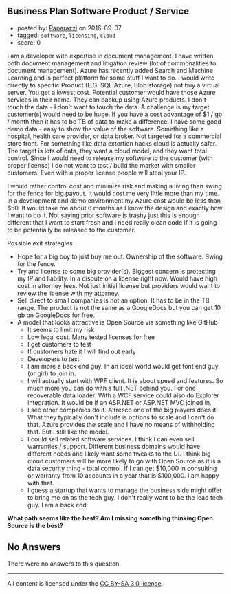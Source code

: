 ## Business Plan Software Product / Service

- posted by: [Paparazzi](https://stackexchange.com/users/300272/paparazzi) on 2016-09-07
- tagged: `software`, `licensing`, `cloud`
- score: 0

<p>I am a developer with expertise in document management. I have written both document management and litigation review (lot of commonalities to document management).  Azure has recently added Search and Machine Learning and is perfect platform for some stuff I want to do. I would write directly to specific Product (E.G. SQL Azure, Blob storage) not buy a virtual server. You get a lowest cost. Potential customer would have those Azure services in their name. They can backup using Azure products. I don't touch the data - I don't want to touch the data. A challenge is my target customer(s) would need to be huge. If you have a cost advantage of $1 / gb / month then it has to be TB of data to make a difference. I have some good demo data - easy to show the value of the software. Something like a hospital, health care provider, or data broker. Not targeted for a commercial store front. For something like data extortion hacks cloud is actually safer. The target is lots of data,  they want a cloud model, and they want total control.  Since I would need to release my software to the customer (with proper license) I do not want to test / build the market with smaller customers. Even with a proper license people will steal your IP.</p>

<p>I would rather control cost and minimize risk and making a living than swing for the fence for big payout.  It would cost me very little more than my time.  In a development and demo environment my Azure cost would be less than $50.  It would take me about 6 months as I know the design and exactly how I want to do it.  Not saying prior software is trashy just this is enough different that I want to start fresh and I need really clean code if it is going to be potentially be released to the customer.</p>

<p>Possible exit strategies</p>

<ul>
<li>Hope for a big boy to just buy me out. Ownership of the software.  Swing for the fence.</li>
<li>Try and license to some big provider(s). Biggest concern is
protecting my IP and liability. In a dispute on a license right
now.  Would have high cost in attorney fees.  Not just initial license but providers would want to review the license with my attorney.</li>
<li>Sell direct to small companies is not an option. It has to be in the
TB range. The product is not the same as a GoogleDocs but you can get
10 gb on GoogleDocs for free.</li>
<li>A model that looks attractive is Open Source via something like
GitHub

<ul>
<li>It seems to limit my risk </li>
<li>Low legal cost. Many tested licenses for free</li>
<li>I get customers to test </li>
<li>If customers hate it I will find out early</li>
<li>Developers to test  </li>
<li>I am more a back end guy.  In an ideal world would get font end guy (or girl) to join in.</li>
<li>I will actually start with WPF client. It is about speed and features. So much more you can do with a full .NET behind you. For one recoverable data loader.  With a WCF service could also do Explorer integration. It would be if an ASP.NET or ASP.NET MVC joined in. </li>
<li>I see other companies do it. Alfresco one of the big players does it.
What they typically don't include is options to scale and I can't do
that. Azure provides the scale and I have no means of withholding
that. But I still like the model.</li>
<li>I could sell related software services. I think I can even sell
warranties / support. Different business domains would have different
needs and likely want some tweaks to the UI. I think big cloud
customers will be more likely to go with Open Source as it is a data
security thing - total control. If I can get $10,000 in consulting or warranty from 10 accounts in a year that is $100,000. I am happy with that. </li>
<li>I guess a startup that wants to manage the business side might offer to bring me on as the tech guy. I don't really want to be the lead tech guy. I am a back end.</li>
</ul></li>
</ul>

<p><strong>What path seems like the best?  Am I missing something thinking Open Source is the best?</strong></p>


## No Answers

There were no answers to this question.


---

All content is licensed under the [CC BY-SA 3.0 license](https://creativecommons.org/licenses/by-sa/3.0/).
